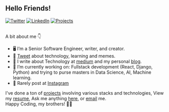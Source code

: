 <h2> Hello Friends!</h2>
<div>
<a href="https://www.twitter.com/ebartile" target="__blank"><img src="https://img.shields.io/twitter/follow/ebartile?style=social" alt="Twitter"></a>
<a href="https://www.linkedin.com/in/emmanuelbartile" target="_blank"><img src="https://img.shields.io/badge/LinkedIn-%230077B5.svg?&style=flat-square&logo=linkedin&logoColor=white" alt="LinkedIn"></a>

<a href="http://www.ebartile.com" target="_blank">
<img src="https://img.shields.io/website?label=ebartile.com&up_color=blue&up_message=up&url=https%3A%2F%2Febartile.com" alt="Projects"/>
</a>


<br>
<br>


A bit about me 👇
<br>

- 🖥 I’m a Senior Software Engineer, writer, and creator.
- 🐥 [Tweet](https://twitter.com/ebartile) about technology, learning and memes.
- 💬 I write about Technology at [medium](https://ebartile.medium.com/) and my personal [blog](https://ebartile.com/blog).
- 🔭 I’m currently working on: Fullstack development (React, Django, Python) and trying to purse masters in Data Science, AI, Machine learning.
- 🤝 Rarely post at [Instagram](https://instagram.com/ebartile)

I've done a ton of [projects](https://ebartile.com/projects) involving various stacks and technologies, 
View my [resume]([https://drive.google.com/file/d/17x95t0hqPG98FFFzF9Cx9BacJ4qNcuBw/view?usp=sharing), 
Ask me anything [here](https://github.com/ebartile/ebartile/issues/new), 
or [email](mailto:ebartile@gmail.com) me. 
<br>
Happy Coding, my brothers! 💪🏽 <br>

</div>
